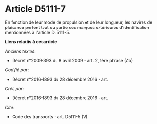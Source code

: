 # Article D5111-7

En fonction de leur mode de propulsion et de leur longueur, les navires de plaisance portent tout ou partie des marques
extérieures d'identification mentionnées à l'article D. 5111-5.

**Liens relatifs à cet article**

_Anciens textes_:

  - Décret n°2009-393 du 8 avril 2009 - art. 2, 1ère phrase (Ab)

_Codifié par_:

  - Décret n°2016-1893 du 28 décembre 2016 - art.

_Créé par_:

  - Décret n°2016-1893 du 28 décembre 2016 - art.

_Cite_:

  - Code des transports - art. D5111-5 (V)
